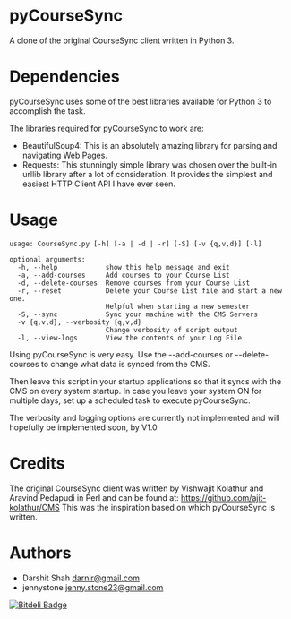 pyCourseSync
============

A clone of the original CourseSync client written in Python 3.

Dependencies
============

pyCourseSync uses some of the best libraries available for Python 3 to
 accomplish the task.

The libraries required for pyCourseSync to work are:
   * BeautifulSoup4: This is an absolutely amazing library for parsing and
     navigating Web Pages.
   * Requests: This stunningly simple library was chosen over the built-in
     urllib library after a lot of consideration. It provides the simplest and
     easiest HTTP Client API I have ever seen.

Usage
=====

```
usage: CourseSync.py [-h] [-a | -d | -r] [-S] [-v {q,v,d}] [-l]

optional arguments:
  -h, --help            show this help message and exit
  -a, --add-courses     Add courses to your Course List
  -d, --delete-courses  Remove courses from your Course List
  -r, --reset           Delete your Course List file and start a new one.
                        Helpful when starting a new semester
  -S, --sync            Sync your machine with the CMS Servers
  -v {q,v,d}, --verbosity {q,v,d}
                        Change verbosity of script output
  -l, --view-logs       View the contents of your Log File
```

Using pyCourseSync is very easy. Use the --add-courses or --delete-courses to
change what data is synced from the CMS.

Then leave this script in your startup applications so that it syncs with the
CMS on every system startup. In case you leave your system ON for multiple days,
set up a scheduled task to execute pyCourseSync.

The verbosity and logging options are currently not implemented and will
hopefully be implemented soon, by V1.0

Credits
=======

The original CourseSync client was written by Vishwajit Kolathur and Aravind
Pedapudi in Perl and can be found at: https://github.com/ajit-kolathur/CMS
This was the inspiration based on which pyCourseSync is written.

Authors
=======

   * Darshit Shah  <darnir@gmail.com>
   * jennystone  <jenny.stone23@gmail.com>


[![Bitdeli Badge](https://d2weczhvl823v0.cloudfront.net/darnir/pycoursesync/trend.png)](https://bitdeli.com/free "Bitdeli Badge")

